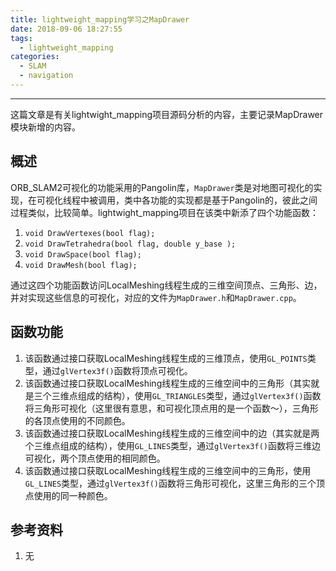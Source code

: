 ```yaml
---
title: lightweight_mapping学习之MapDrawer
date: 2018-09-06 18:27:55
tags: 
  - lightweight_mapping
categories: 
  - SLAM
  - navigation
---
```


---

这篇文章是有关lightwight_mapping项目源码分析的内容，主要记录MapDrawer模块新增的内容。

<!--more--->

## 概述

ORB_SLAM2可视化的功能采用的Pangolin库，`MapDrawer`类是对地图可视化的实现，在可视化线程中被调用，类中各功能的实现都是基于Pangolin的，彼此之间过程类似，比较简单。lightwight_mapping项目在该类中新添了四个功能函数：

1. `void DrawVertexes(bool flag);`
2. `void DrawTetrahedra(bool flag, double y_base );`
3. `void DrawSpace(bool flag);`
4. `void DrawMesh(bool flag);`

通过这四个功能函数访问LocalMeshing线程生成的三维空间顶点、三角形、边，并对实现这些信息的可视化，对应的文件为`MapDrawer.h`和`MapDrawer.cpp`。

## 函数功能

1. 该函数通过接口获取LocalMeshing线程生成的三维顶点，使用`GL_POINTS`类型，通过`glVertex3f()`函数将顶点可视化。
2. 该函数通过接口获取LocalMeshing线程生成的三维空间中的三角形（其实就是三个三维点组成的结构），使用`GL_TRIANGLES`类型，通过`glVertex3f()`函数将三角形可视化（这里很有意思，和可视化顶点用的是一个函数～），三角形的各顶点使用的不同颜色。
3. 该函数通过接口获取LocalMeshing线程生成的三维空间中的边（其实就是两个三维点组成的结构），使用`GL_LINES`类型，通过`glVertex3f()`函数将三维边可视化，两个顶点使用的相同颜色。
4. 该函数通过接口获取LocalMeshing线程生成的三维空间中的三角形，使用`GL_LINES`类型，通过`glVertex3f()`函数将三角形可视化，这里三角形的三个顶点使用的同一种颜色。

## 参考资料

1. 无